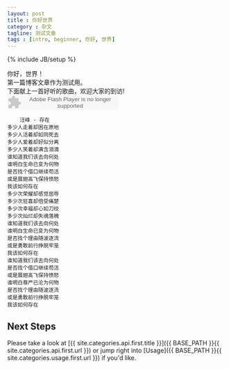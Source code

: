 ```yaml
---
layout: post
title : 你好世界
category : 杂文
tagline: 测试文章
tags : [intro, beginner, 你好, 世界]
---
```

{% include JB/setup %}

你好，世界！<br />
第一篇博客文章作为测试用。<br />
下面献上一首好听的歌曲，欢迎大家的到访!<br />
<embed src="http://www.xiami.com/widget/0_1772061205/singlePlayer.swf" type="application/x-shockwave-flash" width="257" height="33" wmode="transparent"></embed>

		汪峰 - 存在
	多少人走着却困在原地
	多少人活着却如同死去
	多少人爱着却好似分离
	多少人笑着却满含泪滴
	谁知道我们该去向何处
	谁明白生命已变为何物
	是否找个借口继续苟活
	或是展翅高飞保持愤怒
	我该如何存在
	多少次荣耀却感觉屈辱
	多少次狂喜却倍受痛楚
	多少次幸福却心如刀绞
	多少次灿烂却失魂落魄
	谁知道我们该去向何处
	谁明白生命已变为何物
	是否找个理由随波逐流
	或是勇敢前行挣脱牢笼
	我该如何存在
	谁知道我们该去向何处
	是否找个借口继续苟活
	或是展翅高飞保持愤怒
	谁明白尊严已沦为何物
	是否找个理由随波逐流
	或是勇敢前行挣脱牢笼
	我该如何存在

## Next Steps

Please take a look at [{{ site.categories.api.first.title }}]({{ BASE_PATH }}{{ site.categories.api.first.url }}) 
or jump right into [Usage]({{ BASE_PATH }}{{ site.categories.usage.first.url }}) if you'd like.